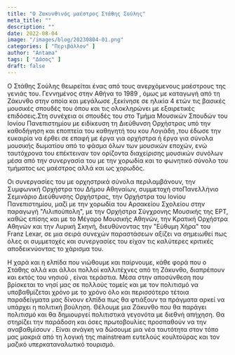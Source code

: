 ```yaml
---
title: "Ο Ζακυνθινός μαέστρος Στάθης Σούλης"
meta_title: ""
description: ""
date: 2022-08-04
image: "/images/blog/20230804-01.png"
categories: [ "Περιβάλλον" ]
author: "Antama"
tags: [ "Δάσος" ]
draft: false
---
```


Ο Στάθης Σούλης θεωρείται ένας από τους ανερχόμενους μαέστρους της γενιάς
του. Γεννημένος στην Αθήνα το 1989 , όμως με καταγωγή από τη Ζάκυνθο στην οποία και μεγάλωσε ,ξεκίνησε σε ηλικία 4 ετών
τις βασικές μουσικές σπουδές του όπου και τις ολοκληρώνει με εξαιρετικές επιδόσεις.Στη συνέχεια οι σπουδές του στο Τμήμα
Μουσικών Σπουδών του Ιονίου Πανεπιστημίου με ειδίκευση τη Διεύθυνση Ορχήστρας υπό την καθοδήγηση και εποπτεία του
καθηγητή του κου Λογιάδη ,του έδωσε την ευκαιρία να έρθει σε επαφή με έργα για ορχήστρα ή έργα για σύνολα μουσικής
δωματίου από το φάσμα όλων των μουσικών εποχών, ενώ ταυτόχρονα του επέκτειναν τον ορίζοντα διαχείρισης μουσικών συνόλων
μέσα από την συνεργασία του με την χορωδία και το φωνητικό σύνολο του τμήματος ως μαέστρος αλλά και ως χορωδός.

Οι συνεργασίες του με ορχηστρικά σύνολα περιλαμβάνουν, την Συμφωνική Ορχήστρα του Δήμου Αθηναίων, συμμετοχή
στοΠανελλήνιο Σεμινάριο Διεύθυνσης Ορχήστρας, την Ορχήστρα του Ιονίου Πανεπιστημίου, μαζί με την χορωδία του Αρσακείου
Σχολείου στην παραγωγή "Λιλιπούπολη", με την Ορχήστρα Σύγχρονης Μουσικής της ΕΡΤ, καθώς επίσης και με το
Μέγαρο Μουσικής Αθηνών, την Κρατική Ορχήστρα Αθηνών και την Λυρική Σκηνή, διευθύνοντας την "Εύθυμη Χήρα" του Franz
Lexar, σε μια σειρά συνεχών παραστάσεων αξίζει να σημειωθεί πως όλες οι συμμετοχές και συνεργασίες του είχαν τις
καλύτερες κριτικές αποδεικνύοντας το χάρισμα του.

Η χαρά και η ελπίδα που νιώθουμε και παίρνουμε, κάθε φορά που ο Στάθης αλλά και άλλοι πολλοί καλλιτέχνες από τη Ζάκυνθο,
διαπρέπουν και εκτός του νησιού , είναι τεράστια. Μέσα στην αποσύνθεση που βρίσκεται το νησί μας σε πολλούς τομείς και
με τον πολιτισμό να υποβαθμίζεται χρόνο με το χρόνο όλο και περισσότερο τέτοια παραδείγματα μας δίνουν ελπίδα πως θα
φτιάξουν τα πράγματα αρκεί να υπάρχει η πολιτική βούληση. Θέλουμε μια Ζάκυνθο που θα παράγει πολιτισμό και θα δημιουργεί
πολιτιστικά γεγονότα με διεθνή απήχηση. Θα στηρίζει την παράδοση και όσες πρωτοβουλίες προσπαθούν να την αναβαθμίσουν .
Είναι ανάγκη να δώσουμε μια νέα ταυτότητα στον τόπο μας μακριά από τη λογική της mainstream ευτελούς κουλτούρας και τον
μαζικό υπερκαταναλωτικό τουρισμό.
